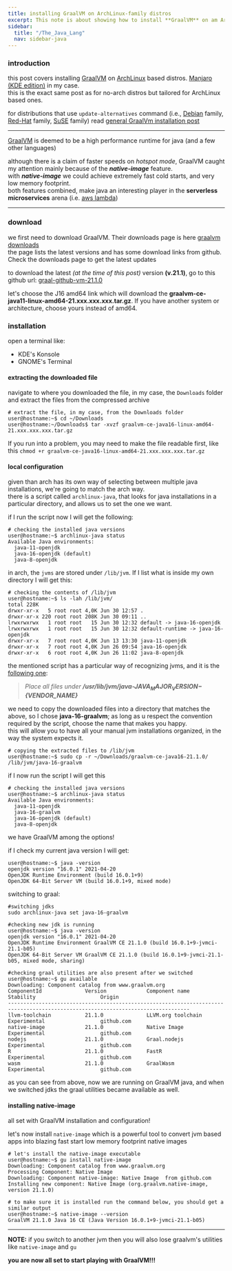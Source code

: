 ```yaml
---
title: installing GraalVM on ArchLinux-family distros
excerpt: This note is about showing how to install **GraalVM** on am ArchLinux-family linux box
sidebar:
  title: "/The_Java_Lang"
  nav: sidebar-java
---
```

### introduction
this post covers installing [GraalVM](https://www.graalvm.org) on [ArchLinux](https://archlinux.org/) based distros. [Manjaro (KDE edition)](https://manjaro.org/) in my case.<br>
this is the exact same post as for no-arch distros but tailored for ArchLinux based ones.

for distributions that use `update-alternatives` command (i.e., [Debian](https://www.debian.org/) family, [Red-Hat](https://www.redhat.com/) family, [SuSE](https://www.suse.com/) family) read [general GraalVm installation post](/language-java-installing-graalvm-no-arch)

---

[GraalVM](https://www.graalvm.org) is deemed to be a high performance runtime for java (and a few other languages)

although there is a claim of faster speeds on *hotspot mode*, GraalVM caught my attention mainly because of the ***native-image*** feature.<br>
with ***native-image*** we could achieve extremely fast cold starts, and very low memory footprint.<br>
both features combined, make java an interesting player in the **serverless microservices** arena (i.e. [aws lambda](https://aws.amazon.com/lambda/))

---

### download
we first need to download GraalVM. Their downloads page is here [graalvm downloads](https://www.graalvm.org/downloads/) <br>
the page lists the latest versions and has some download links from github. Check the downloads page to get the latest updates

to download the latest *(at the time of this post)* version **(v.21.1)**, go to this github url: [graal-github-vm-21.1.0](https://github.com/graalvm/graalvm-ce-builds/releases/tag/vm-21.1.0)

let's choose the J16 amd64 link which will download the **graalvm-ce-java11-linux-amd64-21.xxx.xxx.xxx.tar.gz**. If you have another system or architecture, choose yours instead of amd64.


### installation
open a terminal like:
* KDE's Konsole
* GNOME's Terminal

#### extracting the downloaded file
navigate to where you downloaded the file, in my case, the `Downloads` folder and extract the files from the compressed archive

```shell
# extract the file, in my case, from the Downloads folder
user@hostname:~$ cd ~/Downloads
user@hostname:~/Downloads$ tar -xvzf graalvm-ce-java16-linux-amd64-21.xxx.xxx.xxx.tar.gz
```

If you run into a problem, you may need to make the file readable first, like this `chmod +r graalvm-ce-java16-linux-amd64-21.xxx.xxx.xxx.tar.gz`

#### local configuration
given than arch has its own way of selecting between multiple java installations, we're going to match the arch way.<br>
there is a script called `archlinux-java`, that looks for java installations in a particular directory, and allows us to set the one we want.

if I run the script now I will get the following:
```shell
# checking the installed java versions
user@hostname:~$ archlinux-java status
Available Java environments:
  java-11-openjdk
  java-16-openjdk (default)
  java-8-openjdk
```

in arch, the `jvms` are stored under `/lib/jvm`. If I list what is inside my own directory I will get this:

```shell
# checking the contents of /lib/jvm
user@hostname:~$ ls -lah /lib/jvm/
total 228K
drwxr-xr-x   5 root root 4,0K Jun 30 12:57 .
drwxr-xr-x 220 root root 208K Jun 30 09:11 ..
lrwxrwxrwx   1 root root   15 Jun 30 12:32 default -> java-16-openjdk
lrwxrwxrwx   1 root root   15 Jun 30 12:32 default-runtime -> java-16-openjdk
drwxr-xr-x   7 root root 4,0K Jun 13 13:30 java-11-openjdk
drwxr-xr-x   7 root root 4,0K Jun 26 09:54 java-16-openjdk
drwxr-xr-x   6 root root 4,0K Jun 26 11:02 java-8-openjdk
```

the mentioned script has a particular way of recognizing jvms, and it is the [following one](https://wiki.archlinux.org/title/java#Package_pre-requisites_to_support_archlinux-java):
> *Place all files under **/usr/lib/jvm/java-${JAVA_MAJOR_VERSION}-${VENDOR_NAME}***

we need to copy the downloaded files into a directory that matches the above, so I chose **java-16-graalvm**; as long as u respect the convention required by the script, choose the name that makes you happy.<br>
this will allow you to have all your manual jvm installations organized, in the way the system expects it.

```shell
# copying the extracted files to /lib/jvm
user@hostname:~$ sudo cp -r ~/Downloads/graalvm-ce-java16-21.1.0/ /lib/jvm/java-16-graalvm
```

if I now run the script I will get this
```shell
# checking the installed java versions
user@hostname:~$ archlinux-java status
Available Java environments:
  java-11-openjdk
  java-16-graalvm
  java-16-openjdk (default)
  java-8-openjdk
```
we have GraalVM among the options!

if I check my current java version I will get:

```shell
user@hostname:~$ java -version
openjdk version "16.0.1" 2021-04-20
OpenJDK Runtime Environment (build 16.0.1+9)
OpenJDK 64-Bit Server VM (build 16.0.1+9, mixed mode)
```

switching to graal:
```shell
#switching jdks
sudo archlinux-java set java-16-graalvm

#checking new jdk is running
user@hostname:~$ java -version
openjdk version "16.0.1" 2021-04-20
OpenJDK Runtime Environment GraalVM CE 21.1.0 (build 16.0.1+9-jvmci-21.1-b05)
OpenJDK 64-Bit Server VM GraalVM CE 21.1.0 (build 16.0.1+9-jvmci-21.1-b05, mixed mode, sharing)

#checking graal utilities are also present after we switched
user@hostname:~$ gu available
Downloading: Component catalog from www.graalvm.org
ComponentId              Version             Component name                Stability                     Origin 
---------------------------------------------------------------------------------------------------------------------------------
llvm-toolchain           21.1.0              LLVM.org toolchain            Experimental                  github.com
native-image             21.1.0              Native Image                  Experimental                  github.com
nodejs                   21.1.0              Graal.nodejs                  Experimental                  github.com
R                        21.1.0              FastR                         Experimental                  github.com
wasm                     21.1.0              GraalWasm                     Experimental                  github.com
```

as you can see from above, now we are running on GraalVM java, and when we switched jdks the graal utilities became available as well.

#### installing native-image
all set with GraalVM installation and configuration!

let's now install `native-image` which is a powerful tool to convert jvm based apps into blazing fast start low memory footprint native images

```shell
# let's install the native-image executable
user@hostname:~$ gu install native-image
Downloading: Component catalog from www.graalvm.org
Processing Component: Native Image
Downloading: Component native-image: Native Image  from github.com
Installing new component: Native Image (org.graalvm.native-image, version 21.1.0)

# to make sure it is installed run the command below, you should get a similar output
user@hostname:~$ native-image --version
GraalVM 21.1.0 Java 16 CE (Java Version 16.0.1+9-jvmci-21.1-b05)
```
---

**NOTE:** if you switch to another jvm then you will also lose graalvm's utilities like `native-image` and `gu`

**you are now all set to start playing with GraalVM!!!**